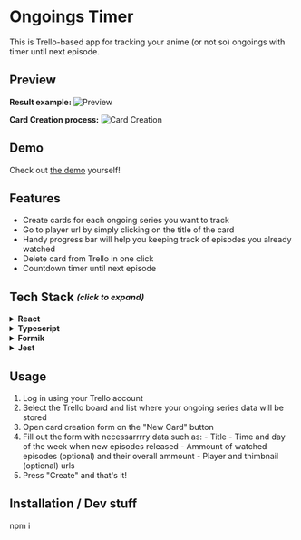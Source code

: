  # Ongoings Timer
This is Trello-based app for tracking your anime (or not so) ongoings with timer until next episode.

## Preview


**Result example:**
![Preview](https://github.com/stinger222/ongoings-timer/assets/39219491/a25edcbd-165e-44b4-a506-b7bf8458f08c)

**Card Creation process:**
![Card Creation](https://github.com/stinger222/ongoings-timer/assets/39219491/1f9e3a89-0700-4c9c-9e29-9dc2e6f3d2de)


## Demo
Check out [the demo](https://stinger222.github.io/ongoings-timer) yourself!

## Features
  - Create cards for each ongoing series you want to track
  - Go to player url by simply clicking on the title of the card
  - Handy progress bar will help you keeping track of episodes you already watched 
  - Delete card from Trello in one click
  - Countdown timer until next episode

## Tech Stack <i><sub><sup>(click to expand)</sup></sub></i>
 <details>
   <summary><b>React</b></summary>
    
   1. 1
   2. 2
   3. 3
</details>

 <details>
   <summary><b>Typescript</b></summary>
    
   1. 1
   2. 2
   3. 3
</details>

 <details>
   <summary><b>Formik</b></summary>
    
   1. 1
   2. 2
   3. 3
</details>

 <details>
   <summary><b>Jest</b></summary>
    
   1. 1
   2. 2
   3. 3
</details>

## Usage
  1. Log in using your Trello account
  2. Select the Trello board and list where your ongoing series data will be stored
  3. Open card creation form  on the "New Card" button
  4. Fill out the form with necessarrrry data such as: 
    - Title
    - Time and day of the week when new episodes released
    - Ammount of watched episodes (optional) and their overall ammount
    - Player and thimbnail (optional) urls 
  5. Press "Create" and that's it!

## Installation / Dev stuff
npm i
